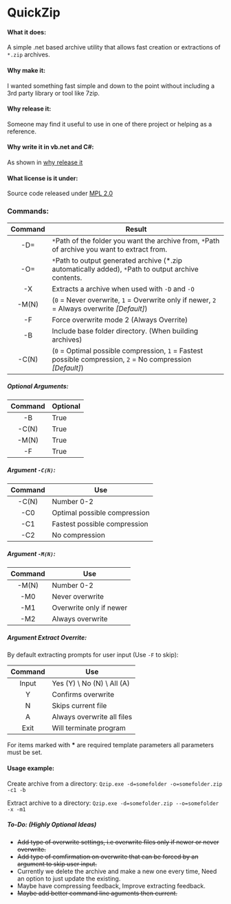 QuickZip
========

#### What it does: 
A simple .net based archive utility that allows fast creation or extractions of `*.zip` archives.

#### Why make it:
I wanted something fast simple and down to the point without including a 3rd party library or tool like 7zip.

#### Why release it:
Someone may find it useful to use in one of there project or helping as a reference.

#### Why write it in vb.net and C#:
As shown in [why release it](#Why-release-it)

#### What license is it under:
Source code released under [MPL 2.0](https://www.mozilla.org/MPL/2.0/)

### Commands:

| Command | Result |
|:----------:|-------------|
| -D= | `*`Path of the folder you want the archive from, `*`Path of archive you want to extract from.|
| -O= | `*`Path to output generated archive (*.zip automatically added), `*`Path to output archive contents.|
| -X | Extracts a archive when used with `-D` and `-O`|
| -M(N) | (`0` = Never overwrite, `1` = Overwrite only if newer, `2` = Always overwrite _[Default]_)|
| -F | Force overwrite mode 2 (Always Overrite)|
| -B | Include base folder directory. (When building archives)|
| -C(N) | (`0` = Optimal possible compression, `1` = Fastest possible compression, `2` = No compression _[Default]_)|

##### Optional Arguments:

| Command | Optional |
|:----------:|-------------|
| -B | True |
| -C(N) | True |
| -M(N) | True |
| -F | True |

##### Argument `-C(N)`:

| Command | Use |
|:----------:|-------------|
| -C(N) | Number 0-2 |
| -C0 | Optimal possible compression |
| -C1 | Fastest possible compression |
| -C2 | No compression |

##### Argument `-M(N)`:

| Command | Use |
|:----------:|-------------|
| -M(N) | Number 0-2 |
| -M0 | Never overwrite |
| -M1 | Overwrite only if newer |
| -M2 | Always overwrite |

##### Argument Extract Overrite:

By default extracting prompts for user input (Use `-F` to skip):

| Command | Use |
|:----------:|-------------|
| Input | Yes (Y) \ No (N) \ All (A) |
| Y | Confirms overwrite |
| N | Skips current file |
| A | Always overwrite all files |
| Exit | Will terminate program |


For items marked with __*__ are required template parameters all parameters must be set.

#### Usage example:

Create archive from a directory: `Qzip.exe -d=somefolder -o=somefolder.zip -c1 -b`

Extract archive to a directory: `Qzip.exe -d=somefolder.zip --o=somefolder -x -m1`


##### To-Do: (Highly Optional Ideas)
- ~~Add type of overwrite settings, i.e overwrite files only if newer or never overwrite.~~
- ~~Add type of comfirmation on overwrite that can be forced by an argument to skip user input.~~
- Currently we delete the archive and make a new one every time, Need an option to just update the existing.
- Maybe have compressing feedback, Improve extracting feedback.
- ~~Maybe add better command line aguments then current.~~